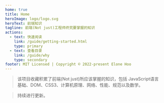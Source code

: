 ```yaml
---
home: true
title: Home
heroImage: logo/logo.svg
heroText: 前端知识
tagline: 前端(Not just)工程师终究要掌握的知识
actions:
  - text: 快速阅读
    link: /guide/getting-started.html
    type: primary
  - text: 查看目录
    link: /guide/why
    type: secondary
footer: MIT Licensed | Copyright © 2022-present Elone Hoo
---
```


> 该项目收藏积累了前端(Not just)所应该掌握的知识，包括 JavaScript语言基础、DOM、CSS3、计算机原理、网络、性能、规范以及数学。

> 持续进行更新。